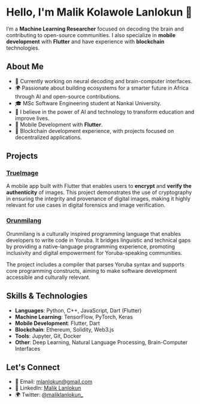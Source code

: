# Hello, I'm Malik Kolawole Lanlokun 👋

I’m a **Machine Learning Researcher** focused on decoding the brain and contributing to open-source communities. I also specialize in **mobile development** with **Flutter** and have experience with **blockchain** technologies.

## About Me

- 🧠 Currently working on neural decoding and brain-computer interfaces.
- 🌍 Passionate about building ecosystems for a smarter future in Africa through AI and open-source contributions.
- 🎓 MSc Software Engineering student at Nankai University.
- 🚀 I believe in the power of AI and technology to transform education and improve lives.
- 📱 Mobile Development with **Flutter**.
- 🔗 Blockchain development experience, with projects focused on decentralized applications.

## Projects

### [TrueImage](https://github.com/Lanlokun/TrueImage)
A mobile app built with Flutter that enables users to **encrypt** and **verify the authenticity** of images. This project demonstrates the use of cryptography in ensuring the integrity and provenance of digital images, making it highly relevant for use cases in digital forensics and image verification.

### [Orunmilang](https://github.com/Lanlokun/orunmilang)  
Orunmilang is a culturally inspired programming language that enables developers to write code in Yoruba. It bridges linguistic and technical gaps by providing a native-language programming experience, promoting inclusivity and digital empowerment for Yoruba-speaking communities.  

The project includes a compiler that parses Yoruba syntax and supports core programming constructs, aiming to make software development accessible and culturally relevant.


## Skills & Technologies

- **Languages**: Python, C++, JavaScript, Dart (Flutter)
- **Machine Learning**: TensorFlow, PyTorch, Keras
- **Mobile Development**: Flutter, Dart
- **Blockchain**: Ethereum, Solidity, Web3.js
- **Tools**: Jupyter, Git, Docker
- **Other**: Deep Learning, Natural Language Processing, Brain-Computer Interfaces

## Let's Connect

- 📧 Email: mlanlokun@gmail.com
- 💼 LinkedIn: [Malik Lanlokun](https://www.linkedin.com/in/malik-kolawole-lanlokun-96a9081b8/)
- 🌍 Twitter: [@maliklanlokun_](https://x.com/maliklanlokun_)

